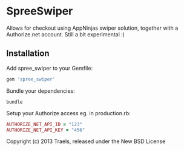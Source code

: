 SpreeSwiper
===========

Allows for checkout using AppNinjas swiper solution, together with a Authorize.net account.
Still a bit experimental :)

Installation
------------

Add spree_swiper to your Gemfile:

```ruby
gem 'spree_swiper'
```

Bundle your dependencies:

```shell
bundle
```

Setup your Authorize access eg. in production.rb:
```ruby
AUTHORIZE_NET_API_ID = "123"
AUTHORIZE_NET_API_KEY = "456"
```

Copyright (c) 2013 Traels, released under the New BSD License
